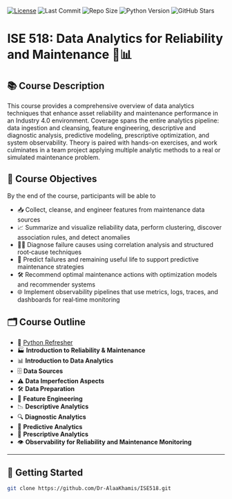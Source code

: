 [![License](https://img.shields.io/badge/License-MIT-yellow.svg)](https://github.com/Dr-AlaaKhamis/ISE518/blob/main/LICENSE)
![Last Commit](https://img.shields.io/github/last-commit/Dr-AlaaKhamis/ISE518)
![Repo Size](https://img.shields.io/github/repo-size/Dr-AlaaKhamis/ISE518)
![Python Version](https://img.shields.io/badge/python-3.8%2B-blue)
![GitHub Stars](https://img.shields.io/github/stars/Dr-AlaaKhamis/ISE518?style=social)


# ISE 518: Data Analytics for Reliability and Maintenance 🔧📊

## 📚 Course Description
This course provides a comprehensive overview of data analytics techniques that enhance asset reliability and maintenance performance in an Industry 4.0 environment. Coverage spans the entire analytics pipeline: data ingestion and cleansing, feature engineering, descriptive and diagnostic analysis, predictive modeling, prescriptive optimization, and system observability. Theory is paired with hands-on exercises, and work culminates in a team project applying multiple analytic methods to a real or simulated maintenance problem.

## 🎯 Course Objectives
By the end of the course, participants will be able to  
- 📥 Collect, cleanse, and engineer features from maintenance data sources  
- 📈 Summarize and visualize reliability data, perform clustering, discover association rules, and detect anomalies  
- 🕵️‍♂️ Diagnose failure causes using correlation analysis and structured root‑cause techniques  
- 🔮 Predict failures and remaining useful life to support predictive maintenance strategies  
- 🛠️ Recommend optimal maintenance actions with optimization models and recommender systems  
- 🌐 Implement observability pipelines that use metrics, logs, traces, and dashboards for real‑time monitoring  

## 🗂️ Course Outline
- 🐍 [Python Refresher](https://github.com/Dr-AlaaKhamis/ISE518/tree/main/1_Python_refresher)
- 🏭 **Introduction to Reliability & Maintenance**
- 📊 **Introduction to Data Analytics**
- 🗄️ **Data Sources**
- ⚠️ **Data Imperfection Aspects**
- 🛠️ **Data Preparation**
- 🧬 **Feature Engineering**
- 📉 **Descriptive Analytics**
- 🔍 **Diagnostic Analytics**
- 🔮 **Predictive Analytics**
- 🚀 **Prescriptive Analytics**
- 👁️ **Observability for Reliability and Maintenance Monitoring**

---

## 🚀 Getting Started

```bash
git clone https://github.com/Dr-AlaaKhamis/ISE518.git

